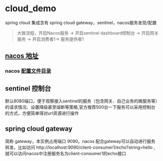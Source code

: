 # cloud_demo
spring cloud 集成含有 spring cloud gateway，sentinel，nacos服务发现/配置

> 大致流程，开启Nacos服务 -> 开启sentinel dashboard控制台 -> 开启网关服务 -> 开启消费者1-> 服务提供者1

## [nacos 地址](http://127.0.0.1:8848/nacos/index.html)
### nacos [配置文件目录](source/nacos/)

## sentinel 控制台 
默认8080端口，便于观察接入sentinel的服务（包含网关、自己业务的微服务等）的请求情况、设置降级甚至熔断等策略,官方推荐500台一下服务可以采用控制台的方式，方便简单得对url资源进行操作


## spring cloud gateway
简称 gateway，本实例占用端口 9090。nacos 配合gateway可以自动进行服务转发，比如访问 http://localhost:9090/client-consumer1/echo?string=hello ,就可以访问nacos中注册服务名为client-consumer1的echo接口